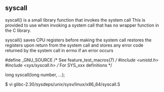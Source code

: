 syscall
-----------

syscall() is a small library function that invokes the system call
This is provided to use when invoking a system call that has no wrapper function in the C library.

syscall()
	saves CPU registers before making the system call
	restores the registers upon return from the system call
	and stores any error code returned by the system call in errno if an error occurs

#define _GNU_SOURCE         /* See feature_test_macros(7) */
#include <unistd.h>
#include <sys/syscall.h>   /* For SYS_xxx definitions */

long syscall(long number, ...);




$ vi glibc-2.30/sysdeps/unix/sysv/linux/x86_64/syscall.S
